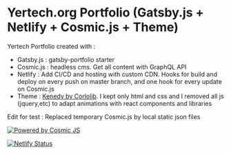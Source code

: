 # Yertech.org Portfolio (Gatsby.js + Netlify + Cosmic.js + Theme)

Yertech Portfolio created with :

- Gatsby.js : gatsby-portfolio starter
- Cosmic.js : headless cms. Get all content with GraphQL API
- Netlify : Add CI/CD and hosting with custom CDN.
  Hooks for build and deploy on every push on master branch, and one hook for every update on Cosmic.js
- Theme : [Kenedy by Corlolib](https://colorlib.com/wp/template/kenedy/). I kept only html and css and I removed all js (jquery,etc) to adapt animations with react components and libraries

Edit for test : Replaced temporary Cosmic.js by local static json files

[![Powered by Cosmic JS](https://cdn.cosmicjs.com/51fe54d0-4f6e-11e9-9f32-8d001da69630-powered-by-cosmicjs.svg)](https://cosmicjs.com/add-bucket?import_bucket=5da562a7c7940b0308ab9169)

[![Netlify Status](https://api.netlify.com/api/v1/badges/630bbef9-1771-46c6-8190-eb97b5c49e20/deploy-status)](https://app.netlify.com/sites/trusting-einstein-2497a8/deploys)

